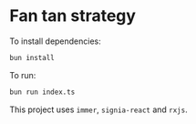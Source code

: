 # Fan tan strategy

To install dependencies:

```bash
bun install
```

To run:

```bash
bun run index.ts
```

This project uses `immer`, `signia-react` and `rxjs`.
